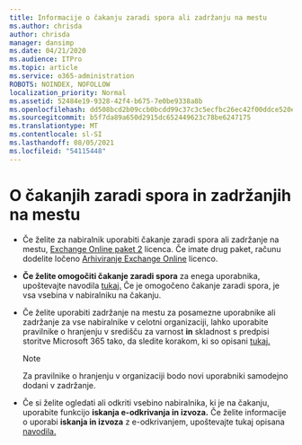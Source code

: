 ```yaml
---
title: Informacije o čakanju zaradi spora ali zadržanju na mestu
ms.author: chrisda
author: chrisda
manager: dansimp
ms.date: 04/21/2020
ms.audience: ITPro
ms.topic: article
ms.service: o365-administration
ROBOTS: NOINDEX, NOFOLLOW
localization_priority: Normal
ms.assetid: 52484e19-9328-42f4-b675-7e0be9338a8b
ms.openlocfilehash: dd508bcd2b09ccb0bcdd99c37c3c5ecfbc26ec42f00ddce520ef8e73e3aef436
ms.sourcegitcommit: b5f7da89a650d2915dc652449623c78be6247175
ms.translationtype: MT
ms.contentlocale: sl-SI
ms.lasthandoff: 08/05/2021
ms.locfileid: "54115448"
---
```

# <a name="about-litigation-holds-and-in-place-holds"></a>O čakanjih zaradi spora in zadržanjih na mestu

- Če želite za nabiralnik uporabiti čakanje zaradi spora ali zadržanje na mestu, [Exchange Online paket 2](https://docs.microsoft.com/office365/servicedescriptions/office-365-platform-service-description/office-365-plan-options) licenca. Če imate drug paket, računu dodelite ločeno [Arhiviranje Exchange Online](https://docs.microsoft.com/office365/servicedescriptions/exchange-online-archiving-service-description/exchange-online-archiving-service-description) licenco. 
    
- **Če želite omogočiti čakanje zaradi spora** za enega uporabnika, upoštevajte navodila [tukaj.](https://docs.microsoft.com/microsoft-365/compliance/create-a-litigation-hold?view=o365-worldwide#place-a-mailbox-on-litigation-hold) Če je omogočeno čakanje zaradi spora, je vsa vsebina v nabiralniku na čakanju.
    
- Če želite  uporabiti zadržanje na mestu za posamezne uporabnike ali zadržanje za vse nabiralnike v celotni organizaciji, lahko uporabite pravilnike o hranjenju v središču za varnost **in** skladnost s predpisi storitve Microsoft 365 tako, da sledite korakom, ki so opisani [tukaj.](https://docs.microsoft.com/microsoft-365/compliance/retention-policies)
    
    > [!NOTE]
    > Za pravilnike o hranjenju v organizaciji bodo novi uporabniki samodejno dodani v zadržanje. 
  
- Če si želite ogledati ali odkriti vsebino nabiralnika, ki je na čakanju, uporabite funkcijo **iskanja e-odkrivanja in izvoza.** Če želite informacije o uporabi **iskanja in izvoza** z e-odkrivanjem, upoštevajte tukaj opisana [navodila.](https://docs.microsoft.com/microsoft-365/compliance/export-search-results)
    

